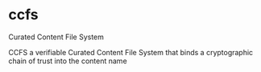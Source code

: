 ccfs
====

Curated Content File System

CCFS a verifiable Curated Content File System that 
binds a cryptographic chain of trust into the 
content name
